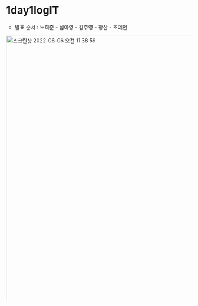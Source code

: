 # 1day1logIT


<ul type="circle">
  <li>발표 순서 : 노희준 - 심아영 - 김주영 - 장산 - 조예인</li>
 </ul>

<img width="718" alt="스크린샷 2022-06-06 오전 11 38 59" src="https://user-images.githubusercontent.com/92501325/172089774-cfda714f-779a-4fdc-a731-06ee7b50b568.png">
